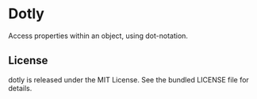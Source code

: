 # Dotly

Access properties within an object, using dot-notation.




## License

dotly is released under the MIT License. See the bundled LICENSE file for details.
